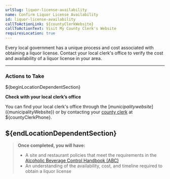 ```yaml
---
urlSlug: liquor-license-availability
name: Confirm Liquor License Availability
id: liquor-license-availability
callToActionLink: ${countyClerkWebsite}
callToActionText: Visit My County Clerk's Website
requiresLocation: true
---
```


Every local government has a unique process and cost associated with obtaining a liquor license. Contact your local clerk's office to verify the cost and availability of a liquor license in your area.

---

### Actions to Take

${beginLocationDependentSection}

**Check with your local clerk’s office**

You can find your local clerk's office through the [${municipality} website](${municipalityWebsite}) or by contacting your [county clerk](${countyClerkWebsite}) at ${countyClerkPhone}.

## ${endLocationDependentSection}

> **Once completed, you will have:**
>
> - A site and restaurant policies that meet the requirements in the [Alcoholic Beverage Control Handbook (ABC)](https://www.nj.gov/oag/abc/downloads/abchandbook02.pdf)
> - An understanding of the availability, cost, and timeline required to obtain a liquor license
